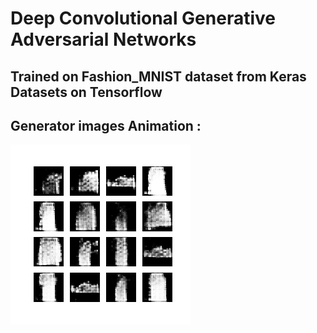 # Deep Convolutional Generative Adversarial Networks 

## Trained on Fashion_MNIST dataset from Keras Datasets on Tensorflow


## Generator images Animation : 

![](fmdcgan.gif)
